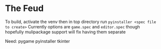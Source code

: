 # The Feud
To build, activate the venv then in top directory run
`pyinstaller <spec file to create>`
Currently options are `game.spec` and `editor.spec` though hopefully mulipackage support will fix having them separate

Need:
pygame
pyinstaller
tkinter
